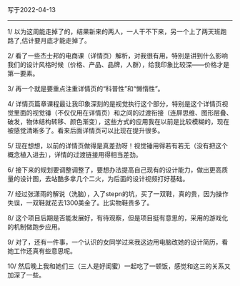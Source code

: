 写于2022-04-13

-----

1/ 以为这周能走掉了的，结果新来的两人，一人干不下来，另一个上了两天班跑路了,估计要月底才能走掉了。

2/ 看了一些杰士邦的电商课（详情页）解析，对我很有用，特别是讲到什么影响我们的设计风格时候（价格、产品、品牌，人群），给我印象比较深——价格才是第一要素。

3/ 再一个就是要重点注重详情页的“科普性”和“懒惰性”。 

4/ 详情页篇章课程最让我印象深刻的是视觉执行这个部分，特别是这个详情页视觉里面的视觉锤（不仅仅用在详情页）和之间的过渡衔接（连屏思维、图形层叠、破发，物体结构转移、颜色渐变），这些方式的应用我在以前是比较模糊的，现在被感觉清晰多了。看来后面详情页可以比现在提升很多。

5/ 现在想想，以前的详情页做得是真差劲呀！视觉锤用得若有若无（没有把这个概念植入进去），详情的过渡链接用得相当差劲。

6/ 接下来的规划要调整调整了，要想办法提高自己现有的设计能力，做出更高质量的设计图，去站酷多拿几个二火，为后面的设计视频打好基础。

7/ 经过张潇雨的解说（洗脑），入了stepn的坑，买了一双鞋，真的贵，因为操作失误，一双鞋就花去1300美金了。比实物鞋贵多了。

8/ 这个项目后期是否能发展好，有待观察，但是项目挺有意思的，采用的游戏化的机制做跑步应用。

9/ 对了，还有一件事，一个认识的女同学过来我这边用电脑改她的设计简历，看她工作还真有些意思呢。

10/ 然后晚上我和她们三（三人是好闺蜜）一起吃了一顿饭，感觉和这三的关系又加深了一些。


